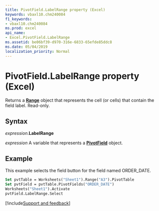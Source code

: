 ```yaml
---
title: PivotField.LabelRange property (Excel)
keywords: vbaxl10.chm240084
f1_keywords:
- vbaxl10.chm240084
ms.prod: excel
api_name:
- Excel.PivotField.LabelRange
ms.assetid: be06bf39-d970-316e-6833-65efde85ddc8
ms.date: 05/04/2019
localization_priority: Normal
---
```



# PivotField.LabelRange property (Excel)

Returns a **[Range](Excel.Range(object).md)** object that represents the cell (or cells) that contain the field label. Read-only.


## Syntax

_expression_.**LabelRange**

_expression_ A variable that represents a **[PivotField](Excel.PivotField.md)** object.


## Example

This example selects the field button for the field named ORDER_DATE.

```vb
Set pvtTable = Worksheets("Sheet1").Range("A3").PivotTable 
Set pvtField = pvtTable.PivotFields("ORDER_DATE") 
Worksheets("Sheet1").Activate 
pvtField.LabelRange.Select
```




[!include[Support and feedback](~/includes/feedback-boilerplate.md)]